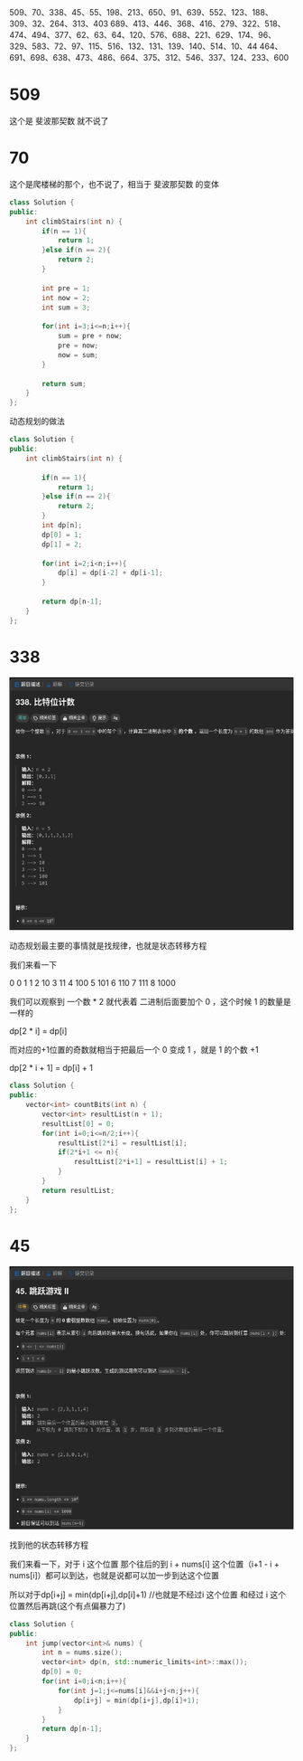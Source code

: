 509、70、338、45、55、198、213、650、91、639、552、123、188、309、32、264、313、403
689、413、446、368、416、279、322、518、474、494、377、62、63、64、120、576、688、221、629、174、96、329、583、72、97、115、516、132、131、139、140、514、10、44
464、691、698、638、473、486、664、375、312、546、337、124、233、600

# 509 

这个是 斐波那契数 就不说了

# 70

这个是爬楼梯的那个，也不说了，相当于 斐波那契数 的变体

```cpp
class Solution {
public:
    int climbStairs(int n) {
        if(n == 1){
            return 1;
        }else if(n == 2){
            return 2;
        }

        int pre = 1;
        int now = 2;
        int sum = 3;

        for(int i=3;i<=n;i++){
            sum = pre + now;
            pre = now;
            now = sum;
        }

        return sum;
    }
};
```

动态规划的做法

```cpp
class Solution {
public:
    int climbStairs(int n) {

        if(n == 1){
            return 1;
        }else if(n == 2){
            return 2;
        }
        int dp[n];
        dp[0] = 1;
        dp[1] = 2;

        for(int i=2;i<n;i++){
            dp[i] = dp[i-2] + dp[i-1];
        }

        return dp[n-1];
    }
};
```

# 338

![alt text](images/338.png)

动态规划最主要的事情就是找规律，也就是状态转移方程

我们来看一下

0  0
1  1
2  10
3  11
4  100
5  101
6  110
7  111
8  1000

我们可以观察到 一个数 * 2 就代表着 二进制后面要加个 0 ，这个时候 1 的数量是一样的

dp[2 * i] = dp[i]


而对应的+1位置的奇数就相当于把最后一个 0 变成 1 ，就是 1 的个数 +1

dp[2 * i + 1] = dp[i] + 1

```cpp
class Solution {
public:
    vector<int> countBits(int n) {
        vector<int> resultList(n + 1);
        resultList[0] = 0;
        for(int i=0;i<=n/2;i++){
            resultList[2*i] = resultList[i];
            if(2*i+1 <= n){
                resultList[2*i+1] = resultList[i] + 1;
            }
        }
        return resultList;
    }
};
```

# 45

![alt text](images/45.png)

找到他的状态转移方程

我们来看一下，对于 i 这个位置 那个往后的到 i + nums[i] 这个位置（i+1 - i + nums[i]）都可以到达，也就是说都可以加一步到达这个位置

所以对于dp[i+j] = min(dp[i+j],dp[i]+1) //也就是不经过i 这个位置 和经过 i 这个位置然后再跳(这个有点偏暴力了)

```cpp
class Solution {
public:
    int jump(vector<int>& nums) {
        int n = nums.size();
        vector<int> dp(n, std::numeric_limits<int>::max());
        dp[0] = 0;
        for(int i=0;i<n;i++){
            for(int j=1;j<=nums[i]&&i+j<n;j++){
                dp[i+j] = min(dp[i+j],dp[i]+1);
            }
        }
        return dp[n-1];
    }
};
```


